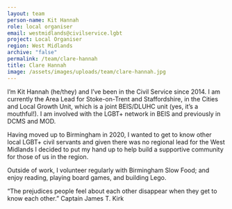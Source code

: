 ```yaml
---
layout: team
person-name: Kit Hannah
role: local organiser
email: westmidlands@civilservice.lgbt
project: Local Organiser
region: West Midlands
archive: "false"
permalink: /team/clare-hannah
title: Clare Hannah
image: /assets/images/uploads/team/clare-hannah.jpg
---
```


I’m Kit Hannah (he/they) and I’ve been in the Civil Service since 2014. I am currently the Area Lead for Stoke-on-Trent and Staffordshire, in the Cities and Local Growth Unit, which is a joint BEIS/DLUHC unit (yes, it’s a mouthful!). I am involved with the LGBT+ network in BEIS and previously in DCMS and MOD.
 
Having moved up to Birmingham in 2020, I wanted to get to know other local LGBT+ civil servants and given there was no regional lead for the West Midlands I decided to put my hand up to help build a supportive community for those of us in the region.
 
Outside of work, I volunteer regularly with Birmingham Slow Food; and enjoy reading, playing board games, and building Lego.
 
“The prejudices people feel about each other disappear when they get to know each other.” Captain James T. Kirk
